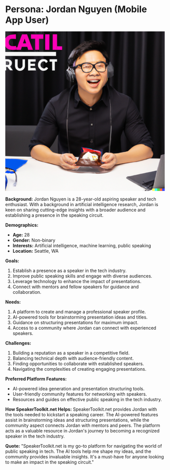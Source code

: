 # Persona: Jordan Nguyen (Mobile App User)

![Jordan Nguyen](images/jordan-nguyen.png)

**Background:**
Jordan Nguyen is a 28-year-old aspiring speaker and tech enthusiast. With a background in artificial intelligence research, Jordan is keen on sharing cutting-edge insights with a broader audience and establishing a presence in the speaking circuit.

**Demographics:**
- **Age:** 28
- **Gender:** Non-binary
- **Interests:** Artificial intelligence, machine learning, public speaking
- **Location:** Seattle, WA

**Goals:**
1. Establish a presence as a speaker in the tech industry.
2. Improve public speaking skills and engage with diverse audiences.
3. Leverage technology to enhance the impact of presentations.
4. Connect with mentors and fellow speakers for guidance and collaboration.

**Needs:**
1. A platform to create and manage a professional speaker profile.
2. AI-powered tools for brainstorming presentation ideas and titles.
3. Guidance on structuring presentations for maximum impact.
4. Access to a community where Jordan can connect with experienced speakers.

**Challenges:**
1. Building a reputation as a speaker in a competitive field.
2. Balancing technical depth with audience-friendly content.
3. Finding opportunities to collaborate with established speakers.
4. Navigating the complexities of creating engaging presentations.

**Preferred Platform Features:**
- AI-powered idea generation and presentation structuring tools.
- User-friendly community features for networking with speakers.
- Resources and guides on effective public speaking in the tech industry.

**How SpeakerToolkit.net Helps:**
SpeakerToolkit.net provides Jordan with the tools needed to kickstart a speaking career. The AI-powered features assist in brainstorming ideas and structuring presentations, while the community aspect connects Jordan with mentors and peers. The platform acts as a valuable resource in Jordan's journey to becoming a recognized speaker in the tech industry.

**Quote:**
"SpeakerToolkit.net is my go-to platform for navigating the world of public speaking in tech. The AI tools help me shape my ideas, and the community provides invaluable insights. It's a must-have for anyone looking to make an impact in the speaking circuit."

